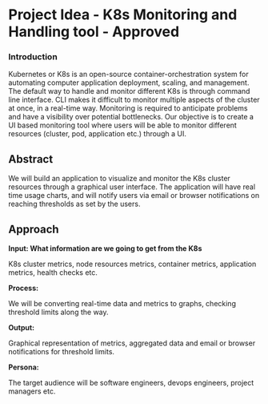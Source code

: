 # Project Idea - **K8s Monitoring and Handling tool - Approved**

### Introduction
Kubernetes or K8s is an open-source container-orchestration system for automating computer application deployment, scaling, and management. The default way to handle and monitor different K8s is through command line interface. CLI makes it difficult to monitor multiple aspects of the cluster at once, in a real-time way. Monitoring is required to anticipate problems and have a visibility over potential bottlenecks. Our objective is to create a UI based monitoring tool where users will be able to monitor different resources (cluster, pod, application etc.) through a UI.

## Abstract
We will build an application to visualize and monitor the K8s cluster resources through a graphical user interface. The application will have real time usage charts, and will notify users via email or browser notifications on reaching thresholds as set by the users. 

## Approach
**Input: What information are we going to get from the K8s**

K8s cluster metrics, node resources metrics, container metrics, application metrics, health checks etc. 

**Process:**


We will be converting real-time data and metrics to graphs, checking threshold limits along the way.

**Output:**


Graphical representation of metrics, aggregated data and email or browser notifications for threshold limits.

**Persona:**


The target audience will be software engineers, devops engineers, project managers etc.


